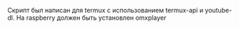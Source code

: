 Скрипт был написан для termux с использованием termux-api и youtube-dl.
На raspberry должен быть установлен omxplayer
